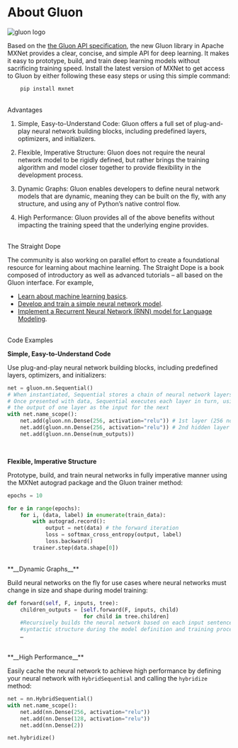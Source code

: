 # About Gluon

![gluon logo](https://github.com/dmlc/web-data/blob/master/mxnet/image/image-gluon-logo.png?raw=true)

Based on the [the Gluon API specification](https://github.com/gluon-api/gluon-api), the new Gluon library in Apache MXNet provides a clear, concise, and simple API for deep learning. It makes it easy to prototype, build, and train deep learning models without sacrificing training speed. Install the latest version of MXNet to get access to Gluon by either following these easy steps or using this simple command:

```bash
    pip install mxnet
```
<br/>
<div class="boxed">
    Advantages
</div>

1. Simple, Easy-to-Understand Code: Gluon offers a full set of plug-and-play neural network building blocks, including predefined layers, optimizers, and initializers.

2. Flexible, Imperative Structure: Gluon does not require the neural network model to be   rigidly defined, but rather brings the training algorithm and model closer together to provide flexibility in the development process.

3. Dynamic Graphs: Gluon enables developers to define neural network models that are dynamic, meaning they can be built on the fly, with any structure, and using any of Python’s native control flow.

4. High Performance: Gluon provides all of the above benefits without impacting the training speed that the underlying engine provides.
<br/>
<div class="boxed">
    The Straight Dope
</div>

The community is also working on parallel effort to create a foundational resource for learning about machine learning. The Straight Dope is a book composed of introductory as well as advanced tutorials – all based on the Gluon interface. For example,

* [Learn about machine learning basics](http://gluon.mxnet.io/chapter01_crashcourse/introduction.html).
* [Develop and train a simple neural network model](http://gluon.mxnet.io/chapter03_deep-neural-networks/mlp-gluon.html).
* [Implement a Recurrent Neural Network (RNN) model for Language Modeling](http://gluon.mxnet.io/chapter05_recurrent-neural-networks/simple-rnn.html).

<br/>
<div class="boxed">
    Code Examples
</div>

**__Simple, Easy-to-Understand Code__**

Use plug-and-play neural network building blocks, including predefined layers, optimizers, and initializers:

```python
net = gluon.nn.Sequential()
# When instantiated, Sequential stores a chain of neural network layers.
# Once presented with data, Sequential executes each layer in turn, using
# the output of one layer as the input for the next
with net.name_scope():
    net.add(gluon.nn.Dense(256, activation="relu")) # 1st layer (256 nodes)
    net.add(gluon.nn.Dense(256, activation="relu")) # 2nd hidden layer
    net.add(gluon.nn.Dense(num_outputs))
```
<br/>

**__Flexible, Imperative Structure__**

Prototype, build, and train neural networks in fully imperative manner using the MXNet autograd package and the Gluon trainer method:

```python
epochs = 10

for e in range(epochs):
    for i, (data, label) in enumerate(train_data):
        with autograd.record():
            output = net(data) # the forward iteration
            loss = softmax_cross_entropy(output, label)
            loss.backward()
        trainer.step(data.shape[0])
```

<br/>
**__Dynamic Graphs__**

Build neural networks on the fly for use cases where neural networks must change in size and shape during model training:

```python
def forward(self, F, inputs, tree):
    children_outputs = [self.forward(F, inputs, child)
                        for child in tree.children]
    #Recursively builds the neural network based on each input sentence’s
    #syntactic structure during the model definition and training process
    …
```
<br/>
**__High Performance__**

Easily cache the neural network to achieve high performance by defining your neural network with ``HybridSequential`` and calling the ``hybridize`` method:

```python
net = nn.HybridSequential()
with net.name_scope():
    net.add(nn.Dense(256, activation="relu"))
    net.add(nn.Dense(128, activation="relu"))
    net.add(nn.Dense(2))
```

```python
net.hybridize()
```
